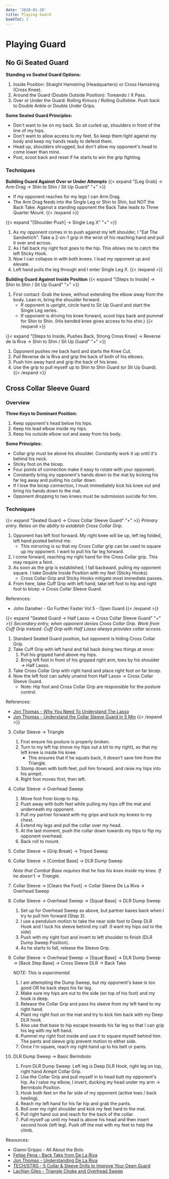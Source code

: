```yaml
---
date: '2020-01-20'
title: Playing Guard
bookToC: 3
---
```

# Playing Guard

## No Gi Seated Guard
**Standing vs Seated Guard Options:**
1. Inside Position: Straight Hamstring (Headquarters) or Cross Hamstring (Cross Knee).
2. Around the Guard (Double Outside Position): Toreando / X Pass.
3. Over or Under the Guard: Rolling Kimura / Rolling Guillotine. Push back to Double Ankle or Double Under Grips.

<!-- **Seated Guard vs Standing Options:**
1. Double Inside Position: Shin to Shin vs Staggered Opponent. Idiot Sweep vs Square Opponent.
2. Inside Position: Sit Up Guard vs Upright Opponent. Reverse De La Riva vs Driving Opponent. -->

**Some Seated Guard Principles:**
- Don't want to be on my back. So sit curled up, shoulders in front of the line of my hips.
- Don't want to allow access to my feet. So keep them tight against my body and keep my hands ready to defend them.
- Head up, shoulders shrugged, but don't allow my opponent's head to come lower than mine.
- Post, scoot back and reset if he starts to win the grip fighting.

### Techniques
**Building Guard Against Over or Under Attempts**
{{< expand "[Leg Grab] $\rightarrow$ Arm Drag $\rightarrow$ Shin to Shin / Sit Up Guard" "+" >}}
- If my opponent reaches for my legs I can Arm Drag. 
- The Arm Drag feeds into the Single Leg or Shin to Shin, but NOT the Back Take. Against a standing opponent the Back Take leads to Three Quarter Mount.
{{< /expand >}}

{{< expand "[Shoulder Push] $\rightarrow$ Single Leg X" "+" >}}
1. As my opponent comes in to push against my left shoulder, I "Eat The Sandwhich". Take a 2-on-1 grip in the wrist of his reaching hand and pull it over and across.
2. As I fall back my right foot goes to the hip. This allows me to catch the left Sticky Hook.
3. Now I can collapse in with both knees. I load my opponent up and elevate. 
4. Left hand pulls the leg through and I enter Single Leg X.
{{< /expand >}}


**Building Guard Against Inside Position**
{{< expand "[Steps to Inside] $\rightarrow$ Shin to Shin / Sit Up Guard" "+" >}}
1. First contact: Grab the knee, without extending the elbow away from the body. Lean in, bring the shoulder forward.
    - If opponent is upright, circle hard to Sit Up Guard and start the Single Leg series.
    - If opponent is driving his knee forward, scoot hips back and pummel for Shin to Shin. (His bended knee gives access to his shin.)
{{< /expand >}}

{{< expand "[Steps to Inside, Pushes Back, Strong Cross Knee] $\rightarrow$ Reverse de la Riva $\rightarrow$ Shin to Shin / Sit Up Guard" "+" >}}

1. Opponent pushes me back hard and starts the Knee Cut.
2. Pull Reverse de la Riva and grip the back of both of his elbows.
3. Push him away hard and grip the back of his knee.
4. Use the grip to pull myself up to Shin to Shin Guard (or Sit Up Guard).
{{< /expand >}}

## Cross Collar Sleeve Guard
### Overview

**Three Keys to Dominant Position:**
 1. Keep opponent's head below his hips.
 2. Keep his lead elbow inside my hips.
 3. Keep his outside elbow out and away from his body.

**Some Principles:**
- Collar grip must be above his shoulder. Constantly work it up until it's behind his neck.
- Sticky foot on the bicep.
- Four points of connection make it easy to rotate with your opponent.
- Constantly bring my opponent's hands down to the mat by kicking his far leg away and pulling his collar down.
- If I lose the bicep connection, I must immediately kick his knee out and bring his hands down to the mat.
- Opponent dropping to two knees must be submission suicide for him.



### Techniques
{{< expand "Seated Guard $\rightarrow$ Cross Collar Sleeve Guard" "+" >}}
*Primary entry. Relies on the ability to establish Cross Collar Grip.*

1. Opponent has left foot forward. My right knee will be up, left leg folded, left hand posted behind me.
    - This mirroring is so that my Cross Collar grip can be used to square up my opponent. I want to pull his far leg forward.
2. I come forward, reaching my right hand for the Cross Collar grip. This may require a feint.
3. As soon as the grip is established, I fall backward, pulling my opponent square. I take Double Inside Position with my feet (Sticky Hooks).
    - Cross Collar Grip and Sticky Hooks mitigate most immediate passes.
4. From here, take Cuff Grip with left hand, take left foot to hip and right foot to bicep $\rightarrow$ Cross Collar Sleeve Guard.

References:
 - John Danaher - Go Further Faster Vol 5 - Open Guard
{{< /expand >}}

{{< expand "Seated Guard $\rightarrow$ Half Lasso $\rightarrow$ Cross Collar Sleeve Guard" "+" >}}
*Secondary entry, when opponent denies Cross Collar Grip. Work from Cuff Grip instead. Cuff Grip with Half Lasso always provides collar access.*

1. Standard Seated Guard position, but opponent is hiding Cross Collar Grip. 
2. Take Cuff Grip with left hand and fall back doing two things at once:
    1. Pull his gripped hand above my hips.
    2. Bring left foot in front of his gripped right arm, toes by his shoulder $\rightarrow$ Half Lasso.
3. Take Cross Collar Grip with right hand and place right foot on far bicep.
4. Now the left foot can safely unwind from Half Lasso $\rightarrow$ Cross Collar Sleeve Guard.
    - Note: Hip foot and Cross Collar Grip are responsible for the posture control.

References:
- [Jon Thomas - Why You Need To Understand The Lasso](https://www.youtube.com/watch?v=Lcdc6Jw6cnI)
- [Jon Thomas - Understand the Collar Sleeve Guard In 5 Min](https://www.youtube.com/watch?v=PKQEms4w9T4)
{{< /expand >}}

3.  Collar Sleeve $\rightarrow$ Triangle

    1.  First ensure his posture is properly broken.
    2.  Turn to my left hip (move my hips out a bit to my right), so that my left knee is inside his knee.
        -   This ensures that if he squats back, it doesn't save him from the Triangle.
    3.  Stomp down with both feet, pull him forward, and raise my hips into his armpit.
    4.  Right foot moves first, then left.

4.  Collar Sleeve $\rightarrow$ Overhead Sweep

    1.  Move foot from bicep to hip.
    2.  Push away with both feet while pulling my hips off the mat and underneath my opponent.
    3.  Pull my partner forward with my grips and tuck my knees to my chest.
    4.  Extend my legs and pull the collar over my head.
    5.  At the last moment, push the collar down towards my hips to flip my opponent overhead.
    6.  Back roll to mount.

5.  Collar Sleeve $\rightarrow$ [Grip Break] $\rightarrow$ Tripod Sweep

6.  Collar Sleeve $\rightarrow$ [Combat Base] $\rightarrow$ DLR Dump Sweep

    *Note that Combat Base requires that he has his knee inside my knee. If he doesn't $\rightarrow$ Triangle.*

7.  Collar Sleeve $\rightarrow$ [Clears the Foot] $\rightarrow$ Collar Sleeve De La Riva $\rightarrow$ Overhead Sweep

8.  Collar Sleeve $\rightarrow$ Overhead Sweep $\rightarrow$ [Squat Base] $\rightarrow$ DLR Dump Sweep

    1.  Set up for Overhead Sweep as above, but partner bases back when I try to pull him forward (Step 3).
    2.  I use a pendulum motion to take the near side foot to Deep DLR Hook and I tuck his sleeve behind my calf. (I want my hips out to the side)
    3.  Push with my right foot and invert to left shoulder to finish (DLR Dump Sweep Position).
    4.  As he starts to fall, release the Sleeve Grip.

9.  Collar Sleeve $\rightarrow$ Overhead Sweep $\rightarrow$ [Squat Base] $\rightarrow$ DLR Dump Sweep $\rightarrow$ [Back Step Base] $\rightarrow$ Cross Sleeve DLR $\rightarrow$ Back Take

    *NOTE: This is experimental.*
    
    1.  I am attempting the Dump Sweep, but my opponent's base is too good OR he back steps his far leg.
    2.  Make sure my hips are out to the side (on top of his foot) and my hook is deep.
    3.  Release the Collar Grip and pass his sleeve from my left hand to my right hand.
    4.  Plant my right foot on the mat and try to kick him back with my Deep DLR hook.
    5.  Also use that base to hip escape towards his far leg so that I can grip his leg with my left hand.
    6.  Pummel my right foot inside and use it to square myself behind him. The pants and sleeve grip prevent motion to either side.
    7.  Once I'm square, reach my right hand up to his belt or pants.

10. DLR Dump Sweep $\rightarrow$ Basic Berimbolo

    1.  From DLR Dump Sweep: Left leg is Deep DLR Hook, right leg on top, right hand Armpit Collar Grip.
    2.  Use the Collar Grip and pull myself in to head butt my opponent's hip. As I raise my elbow, I invert, ducking my head under my arm $\rightarrow$ Berimbolo Position.
    3.  Hook both feet on the far side of my opponent (active toes / back heeling).
    4.  Reach my left hand for his far hip and grab the pants.
    5.  Roll over my right shoulder and kick my feet hard to the mat.
    6.  Pull right hand out and reach for the back of the collar.
    7.  Pull myself up until my head is above his head and then insert second hook (left leg). Push off the mat with my feet to help the climb.

Resources:
- Gianni Grippo - All About the Bolo
- [Felipe Pena - Back Take from De La Riva](https://www.youtube.com/watch?v=2VvssgliEfk)
- [Jon Thomas - Understanding De La Riva](https://www.youtube.com/watch?v=-_Ye7G2N3S0)
- [TECH/STRG - 5 Collar & Sleeve Drills to Improve Your Open Guard](https://www.youtube.com/watch?v=qnrGgDIXyGE)
- [Lachlan Giles - Triangle Choke and Overhead Sweep](https://www.youtube.com/watch?v=IHgdNWKK1yM)